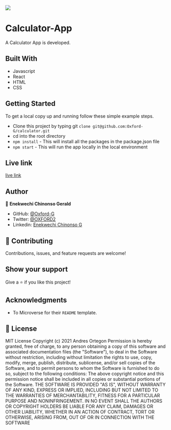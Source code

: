 
![](https://img.shields.io/badge/Microverse-blueviolet)

# Calculator-App

A Calculator App is developed.


## Built With

- Javascript
- React
- HTML
- CSS

## Getting Started

To get a local copy up and running follow these simple example steps.

- Clone this project by typing git `clone git@github.com:Oxford-G/calculator.git`
- cd into the root directory
- `npm install` - This will install all the packages in the package.json file
- `npm start` - This will run the app locally in the local environment

## Live link

[live link](https://oxford-g.github.io/Restaurant-page/dist/index)

## Author

👤 **Enekwechi Chinonso Gerald**

- GitHub: [@Oxford-G](https://github.com/Oxford-G)
- Twitter: [@OXFORD2](https://twitter.com/OXFOXD2)
- Linkedin: [Enekwechi Chinonso G](https://www.linkedin.com/in/chinonso-enekwechi)

## 🤝 Contributing

Contributions, issues, and feature requests are welcome!

## Show your support

Give a ⭐️ if you like this project!

## Acknowledgments

- To Microverse for their `README` template.

## 📝 License

MIT License Copyright (c) 2021 Andres Ortegon Permission is hereby granted, free of charge, to any person obtaining a copy of this software and associated documentation files (the "Software"), to deal in the Software without restriction, including without limitation the rights to use, copy, modify, merge, publish, distribute, sublicense, and/or sell copies of the Software, and to permit persons to whom the Software is furnished to do so, subject to the following conditions: The above copyright notice and this permission notice shall be included in all copies or substantial portions of the Software. THE SOFTWARE IS PROVIDED "AS IS", WITHOUT WARRANTY OF ANY KIND, EXPRESS OR IMPLIED, INCLUDING BUT NOT LIMITED TO THE WARRANTIES OF MERCHANTABILITY, FITNESS FOR A PARTICULAR PURPOSE AND NONINFRINGEMENT. IN NO EVENT SHALL THE AUTHORS OR COPYRIGHT HOLDERS BE LIABLE FOR ANY CLAIM, DAMAGES OR OTHER LIABILITY, WHETHER IN AN ACTION OF CONTRACT, TORT OR OTHERWISE, ARISING FROM, OUT OF OR IN CONNECTION WITH THE SOFTWARE